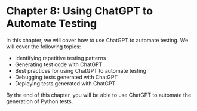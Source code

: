 # Chapter 8: Using ChatGPT to Automate Testing

In this chapter, we will cover how to use ChatGPT to automate testing. We will cover the following topics:

- Identifying repetitive testing patterns
- Generating test code with ChatGPT
- Best practices for using ChatGPT to automate testing
- Debugging tests generated with ChatGPT
- Deploying tests generated with ChatGPT

By the end of this chapter, you will be able to use ChatGPT to automate the generation of Python tests.
